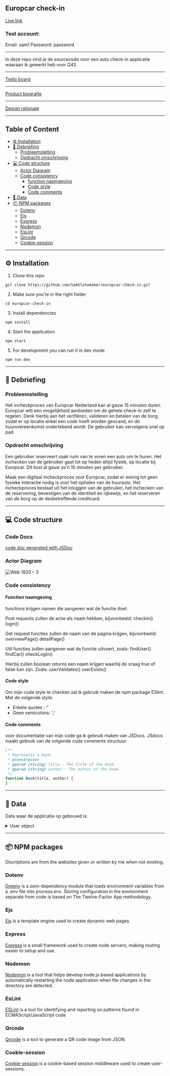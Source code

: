 ## Europcar check-in

[Live link](https://europcar-checkin.herokuapp.com/)

### Test account:
Email: sam1
Password: password

--- 

In deze repo vind je de sourcecode voor een auto check-in applicatie waaraan ik gewerkt heb voor Q42. 

---

[Trello board](https://trello.com/b/M7rEyn08/europcar-check-in) 

---
[Product biografie](https://github.com/SamSlotemaker/europcar-check-in/blob/master/docs/productbiografie.pdf)

---

[Design rationale](https://github.com/SamSlotemaker/europcar-check-in/blob/master/docs/design-rationale.pdf)

---

## Table of Content
- [:gear: Installation](#-gear--installation)
- [:book: Debriefing](#-book--debriefing)
  * [Probleemstelling](#probleemstelling)
  * [Opdracht omschrijving](#opdracht-omschrijving)
- [:computer: Code structure](#computer-code-structure)
  * [Actor Diagram](#actor-diagram)
  * [Code consistency](#code-consistency)
    + [function naamgeving](#function-naamgeving)
    + [Code style](#code-style)
    + [Code comments](#code-comments)
- [:minidisc: Data](#minidisc-data)
- [:package: NPM packages](#-package--npm-packages)
  * [Dotenv](#dotenv)
  * [Ejs](#ejs)
  * [Express](#express)
  * [Nodemon](#nodemon)
  * [EsLint](#eslint)
  * [Qrcode](#qrcode)
  * [Cookie-session](#cookie-session)

---

## :gear: Installation
1. Clone this repo
```
git clone https://github.com/SamSlotemaker/europcar-check-in.git
```
2. Make sure you're in the right folder
```
cd europcar-check-in
```
3. Install dependencies
```
npm install
```
4. Start the application
```
npm start
```
5. For development you can run it in dev mode
```
npm run dev
```

---


## :book: Debriefing

### Probleemstelling
Het incheckproces van Europcar Nederland kan al gauw 15 minuten duren. Europcar wilt een mogelijkheid aanbieden om de gehele check-in zelf te regelen. Denk hierbij aan het verifiëren, valideren en betalen van de borg, zodat er op locatie enkel een code hoeft worden gescand, en de huurovereenkomst ondertekend wordt. De gebruiker kan vervolgens snel op pad.

### Opdracht omschrijving
Een gebruiker reserveert vaak ruim van te voren een auto om te huren. Het inchecken van de gebruiker gaat tot op heden altijd fysiek, op locatie bij Europcar. Dit kost al gauw zo’n 15 minuten per gebruiker. 

Maak een digitaal incheckproces voor Europcar, zodat er weinig tot geen fysieke interactie nodig is voor het ophalen van de huurauto. Het incheckproces bestaat uit het inloggen van de gebruiker, het inchecken van de reservering, bevestigen van de identiteit en rijbewijs, en het reserveren van de borg op de desbetreffende creditcard. 

---
## :computer: Code structure

### Code Docs
[code doc generated with JSDoc](https://samslotemaker.github.io/europcar-check-in/docs/codeDoc/index.html)

### Actor Diagram
![Web 1920 – 3](https://user-images.githubusercontent.com/60625329/121935435-b7cdf680-cd48-11eb-8985-4320c89e5196.png)

### Code consistency

#### Function naamgeving
functions krijgen namen die aangeven wat de functie doet. 

Post requests zullen de actie als naam hebben, bijvoorbeeld: 
checkin()
login()

Get request functies zullen de naam van de pagina krijgen, bijvoorbeeld:
overviewPage()
detailPage()

Util functies zullen aangeven wat de functie uitvoert, zoals: 
findUser()
findCar()
checkLogin()

Hierbij zullen boolean returns een naam krijgen waarbij de vraag true of false kan zijn. Zoals:
userValidates() 
userExists()

#### Code style
Om mijn code style te checken zal ik gebruik maken de npm package ESlint. Met de volgende style:
- Enkele quotes : ‘‘
- Geen semicolons: ‘;’

#### Code comments 

voor documentatie van mijn code ga ik gebruik maken van JSDocs. JSdocs maakt gebruik van de volgende code comments structuur: 

```js 
/**
 * Represents a book.
 * @constructor
 * @param {string} title - The title of the book.
 * @param {string} author - The author of the book.
 */
function Book(title, author) {
}
```

---

## :minidisc: Data
Data waar de applicatie op gebouwd is:
<details>
<summary>User object</summary>

```js 

    {
        name: 'Sam Slotemaker',
        birthDate: '06-01-2000',
        email: 'test',
        password: 'password',
        adress: {
            city: 'Heiloo',
            street: 'Westerweg 311',
            zip: '1922 PS',
            country: 'Nederland'
        },
        reservations: [
            {
                id: '090909',
                car: 'Ford',
                model: 'Ka',
                startRent: new Date('Juli 1, 2021 13:30:00'),
                endRent: new Date('Juli 9, 2021 16:00:00'),
                imgUrl: '/style/images/fordKa.jpg',
                allStepsComplete: false,
                checkinStarted: false,
                checkedIn: false,
                infoConfirmed: false,
                drivers: [
                    {
                        info: {
                            name: 'Sam',
                            phone: '0612425243',
                            birthDate: '06-01-2000',
                            email: 'sam.slotemaker@test.nl'
                        },

                        documentValidated: false
                    },
                ],
                depositPayed: false
            },
            {
                id: '090910',
                car: 'Fiat',
                model: 'Punto',
                startRent: new Date('Juli 3, 2021 13:30:00'),
                endRent: new Date('Juli 7, 2021 16:00:00'),
                imgUrl: '/style/images/punto.jpg',
                allStepsComplete: false,
                checkinStarted: false,
                checkedIn: false,
                infoConfirmed: false,
                drivers: [
                    {
                        info: {
                            name: 'Sam',
                            phone: '0612425243',
                            birthDate: '06-01-2000',
                            email: 'sam.slotemaker@test.nl'
                        },
                        documentValidated: false
                    },
                ],
                depositPayed: false
            }
        ]
    }
```
</details>

---

## :package: NPM packages
Discriptions are from the websites given or written by me when not existing.

### Dotenv
[Dotenv](https://www.npmjs.com/package/dotenv) is a zero-dependency module that loads environment variables from a .env file into process.env. Storing configuration in the environment separate from code is based on The Twelve-Factor App methodology.

### Ejs
[Ejs](https://www.npmjs.com/package/ejs) is a template engine used to create dynamic web pages.

### Express
[Express](https://www.npmjs.com/package/express) is a small framework used to create node servers, making routing easier to setup and use.


### Nodemon
[Nodemon](https://www.npmjs.com/package/nodemon) is a tool that helps develop node.js based applications by automatically restarting the node application when file changes in the directory are detected.

### EsLint
[ESLint](https://www.npmjs.com/package/eslint) is a tool for identifying and reporting on patterns found in ECMAScript/JavaScript code

### Qrcode
[Qrcode](https://www.npmjs.com/package/qrcode) is a tool to generate a QR code image from JSON. 

### Cookie-session
[Cookie-session](https://www.npmjs.com/package/cookie-session) is a cookie-based session middleware used to create user-sessions.


